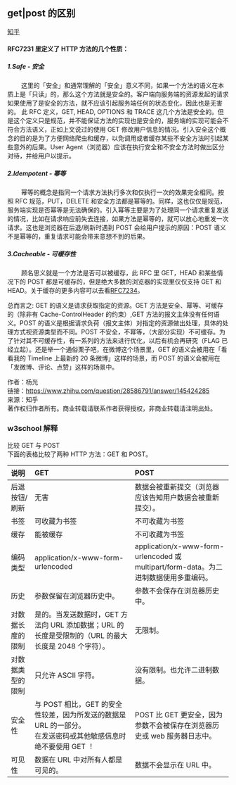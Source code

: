 ## get|post 的区别

[知乎](https://www.zhihu.com/question/28586791)

#### RFC7231 里定义了 HTTP 方法的几个性质：

##### 1.Safe - 安全

&nbsp;&nbsp;&nbsp;&nbsp;&nbsp;&nbsp;&nbsp;&nbsp;这里的「安全」和通常理解的「安全」意义不同，如果一个方法的语义在本质上是「只读」的，那么这个方法就是安全的。客户端向服务端的资源发起的请求如果使用了是安全的方法，就不应该引起服务端任何的状态变化，因此也是无害的。 此 RFC 定义，GET, HEAD, OPTIONS 和 TRACE 这几个方法是安全的。但是这个定义只是规范，并不能保证方法的实现也是安全的，服务端的实现可能会不符合方法语义，正如上文说过的使用 GET 修改用户信息的情况。引入安全这个概念的目的是为了方便网络爬虫和缓存，以免调用或者缓存某些不安全方法时引起某些意外的后果。User Agent（浏览器）应该在执行安全和不安全方法时做出区分对待，并给用户以提示。<br>

##### 2.Idempotent - 幂等

&nbsp;&nbsp;&nbsp;&nbsp;&nbsp;&nbsp;&nbsp;&nbsp;幂等的概念是指同一个请求方法执行多次和仅执行一次的效果完全相同。按照 RFC 规范，PUT，DELETE 和安全方法都是幂等的。同样，这也仅仅是规范，服务端实现是否幂等是无法确保的。引入幂等主要是为了处理同一个请求重复发送的情况，比如在请求响应前失去连接，如果方法是幂等的，就可以放心地重发一次请求。这也是浏览器在后退/刷新时遇到 POST 会给用户提示的原因：POST 语义不是幂等的，重复请求可能会带来意想不到的后果。<br>

##### 3.Cacheable - 可缓存性

&nbsp;&nbsp;&nbsp;&nbsp;&nbsp;&nbsp;&nbsp;&nbsp;顾名思义就是一个方法是否可以被缓存，此 RFC 里 GET，HEAD 和某些情况下的 POST 都是可缓存的，但是绝大多数的浏览器的实现里仅仅支持 GET 和 HEAD。关于缓存的更多内容可以去看[RFC7234](https://tools.ietf.org/html/rfc7234)。<br>

总而言之:
GET 的语义是请求获取指定的资源。GET 方法是安全、幂等、可缓存的（除非有 Cache-ControlHeader 的约束）,GET 方法的报文主体没有任何语义。POST 的语义是根据请求负荷（报文主体）对指定的资源做出处理，具体的处理方式视资源类型而不同。POST 不安全，不幂等，（大部分实现）不可缓存。为了针对其不可缓存性，有一系列的方法来进行优化，以后有机会再研究（FLAG 已经立起）。还是举一个通俗栗子吧，在微博这个场景里，GET 的语义会被用在「看看我的 Timeline 上最新的 20 条微博」这样的场景，而 POST 的语义会被用在「发微博、评论、点赞」这样的场景中。<br>

作者：杨光<br>
链接：https://www.zhihu.com/question/28586791/answer/145424285<br>
来源：知乎<br>
著作权归作者所有。商业转载请联系作者获得授权，非商业转载请注明出处。<br>

### w3school 解释

比较 GET 与 POST<br>
下面的表格比较了两种 HTTP 方法：GET 和 POST。<br>

| 说明             | GET                                                                                                              | POST                                                                                 |
| :--------------- | :--------------------------------------------------------------------------------------------------------------- | :----------------------------------------------------------------------------------- |
| 后退按钮/刷新    | 无害                                                                                                             | 数据会被重新提交（浏览器应该告知用户数据会被重新提交）。                             |
| 书签             | 可收藏为书签                                                                                                     | 不可收藏为书签                                                                       |
| 缓存             | 能被缓存                                                                                                         | 不可收藏为书签                                                                       |
| 编码类型         | application/x-www-form-urlencoded                                                                                | application/x-www-form-urlencoded 或 multipart/form-data。为二进制数据使用多重编码。 |
| 历史             | 参数保留在浏览器历史中。                                                                                         | 参数不会保存在浏览器历史中。                                                         |
| 对数据长度的限制 | 是的。当发送数据时，GET 方法向 URL 添加数据；URL 的长度是受限制的（URL 的最大长度是 2048 个字符）。              | 无限制。                                                                             |
| 对数据类型的限制 | 只允许 ASCII 字符。                                                                                              | 没有限制。也允许二进制数据。                                                         |
| 安全性           | 与 POST 相比，GET 的安全性较差，因为所发送的数据是 URL 的一部分。<br>在发送密码或其他敏感信息时绝不要使用 GET ！ | POST 比 GET 更安全，因为参数不会被保存在浏览器历史或 web 服务器日志中。              |
| 可见性           | 数据在 URL 中对所有人都是可见的。                                                                                | 数据不会显示在 URL 中。                   |
